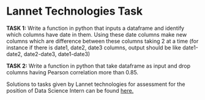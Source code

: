 # Lannet Technologies Task
**TASK 1:** Write a function in python that inputs a dataframe and identify which columns have date in them. Using these date columns make new columns which are difference between these columns
taking 2 at a time (for instance if there is date1, date2, date3 columns, output should be like date1-date2, date2-date3, date1-date3)

**TASK 2:** Write a function in python that take dataframe as input and drop columns having Pearson correlation more than 0.85.

Solutions to tasks given by Lannet technologies for assessment for the position of Data Science Intern can be found [here.](https://github.com/Sniggdhaa/Lannet_Technologies_Task/blob/master/LANNETTECH.ipynb)

